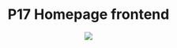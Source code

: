 <h1 align="center">
  P17 Homepage frontend
</h1>

<p align="center">
  <a href="https://github.com/mishamyrt/myrt.co/actions?workflow=Quality%20assurance">
    <img src="https://github.com/mishamyrt/p17-frontend/workflows/Quality%20assurance/badge.svg">
  </a>
</p>

